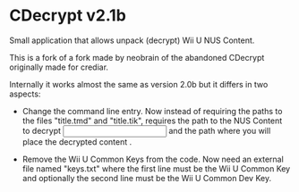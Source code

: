 # CDecrypt v2.1b

Small application that allows unpack (decrypt) Wii U NUS Content.

This is a fork of a fork made by neobrain of the abandoned CDecrypt originally made for crediar.

Internally it works almost the same as version 2.0b but it differs in two aspects:

- Change the command line entry. Now instead of requiring the paths to the files "title.tmd" and "title.tik", requires the path to the NUS Content to decrypt <input path> and the path where you will place the decrypted content <output path>.

- Remove the Wii U Common Keys from the code. Now need an external file named "keys.txt" where the first line must be	the Wii U Common Key and optionally the second line must be the Wii U Common Dev Key.
